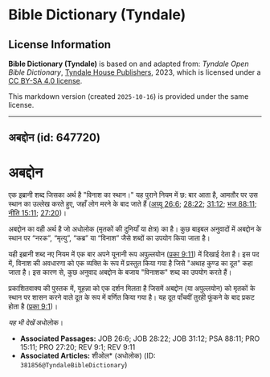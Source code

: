 # Bible Dictionary (Tyndale)

## License Information

**Bible Dictionary (Tyndale)** is based on and adapted from: _Tyndale Open Bible Dictionary_, [Tyndale House Publishers](https://tyndaleopenresources.com/), 2023, which is licensed under a [CC BY-SA 4.0 license](https://creativecommons.org/licenses/by-sa/4.0/legalcode.en).

This markdown version (created `2025-10-16`) is provided under the same license.



--------------------------------

## अबद्दोन (id: 647720)

अबद्दोन
=======

एक इब्रानी शब्द जिसका अर्थ है "विनाश का स्थान।" यह पुराने नियम में छ: बार आता है, आमतौर पर उस स्थान का उल्लेख करते हुए, जहाँ लोग मरने के बाद जाते हैं ([अय्यू 26:6](https://ref.ly/Job26:6); [28:22](https://ref.ly/Job28:22); [31:12](https://ref.ly/Job31:12); [भज 88:11](https://ref.ly/Ps88:11); [नीति 15:11](https://ref.ly/Prov15:11); [27:20](https://ref.ly/Prov27:20))।

अबद्दोन का वही अर्थ है जो अधोलोक (मृतकों की दुनियाँ या क्षेत्र) का है। कुछ बाइबल अनुवादों में अबद्दोन के स्थान पर “नरक”, “मृत्यु”, “कब्र” या “विनाश” जैसे शब्दों का उपयोग किया जाता है।

यही इब्रानी शब्द नए नियम में एक बार अपने यूनानी रूप अपुल्लयोन ([प्रका 9:11](https://ref.ly/Rev9:11)) में दिखाई देता है। इस पद में, विनाश की अवधारणा को एक व्यक्ति के रूप में प्रस्तुत किया गया है जिसे "अथाह कुण्ड का दूत" कहा जाता है। इस कारण से, कुछ अनुवाद अबद्दोन के बजाय "विनाशक" शब्द का उपयोग करते हैं।

प्रकाशितवाक्य की पुस्तक में, यूहन्ना को एक दर्शन मिलता है जिसमें अबद्दोन (या अपुल्लयोन) को मृतकों के स्थान पर शासन करने वाले दूत के रूप में वर्णित किया गया है। यह दूत पाँचवीं तुरही फूंकने के बाद प्रकट होता है ([प्रका 9:1](https://ref.ly/Rev9:1))।

*यह भी देखें* अधोलोक।

* **Associated Passages:** JOB 26:6; JOB 28:22; JOB 31:12; PSA 88:11; PRO 15:11; PRO 27:20; REV 9:1; REV 9:11
* **Associated Articles:** शीओल* (अधोलोक) (ID: `381856@TyndaleBibleDictionary`)


